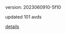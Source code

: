version: 2023060910-5f10

updated 101 avds

[details](https://github.com/0x74f917491bfa7ebfa379/ali_avd_db/blob/master/change_log/2023/06/09/10/5f10.txt)